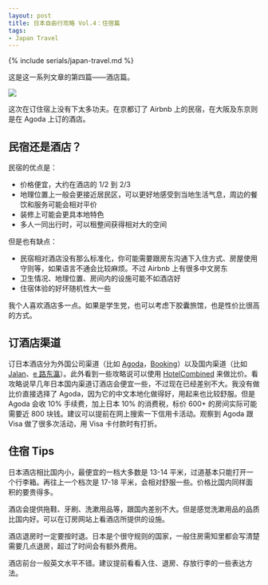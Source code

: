 ```yaml
---
layout: post
title: 日本自由行攻略 Vol.4：住宿篇
tags: 
- Japan Travel
---
```


{% include serials/japan-travel.md %}

这是这一系列文章的第四篇——酒店篇。

<!--more-->

<img src="{{ site.image_cdn }}/images/2019/09/japan-7.jpg" />

这次在订住宿上没有下太多功夫。在京都订了 Airbnb 上的民宿，在大阪及东京则是在 Agoda 上订的酒店。

## 民宿还是酒店？

民宿的优点是：

* 价格便宜，大约在酒店的 1/2 到 2/3
* 地理位置上一般会更接近居民区，可以更好地感受到当地生活气息，周边的餐饮和服务可能会相对平价
* 装修上可能会更具本地特色
* 多人一同出行时，可以租整间获得相对大的空间

但是也有缺点：

* 民宿相对酒店没有那么标准化，你可能需要跟房东沟通下入住方式、房屋使用守则等，如果语言不通会比较麻烦。不过 Airbnb 上有很多中文房东
* 卫生情况、地理位置、房间内的设施可能不如酒店好
* 住宿体验的好坏随机性大一些

我个人喜欢酒店多一点。如果是学生党，也可以考虑下胶囊旅馆，也是性价比很高的方式。

## 订酒店渠道

订日本酒店分为外国公司渠道（比如 [Agoda][agoda]，[Booking][booking]）以及国内渠道（比如 [Jalan][jalan]、[e 路东瀛][japanican]）。此外看到一些攻略说可以使用 [HotelCombined][hotel-combined] 来做比价。看攻略说早几年日本国内渠道订酒店会便宜一些，不过现在已经差别不大。我没有做比价直接选择了 Agoda，因为它的中文本地化做得好，用起来也比较舒服。但是 Agoda 会收 10% 手续费，加上日本 10% 的消费税，标价 600+ 的房间实际可能需要近 800 块钱。建议可以提前在网上搜索一下信用卡活动。观察到 Agoda 跟 Visa 做了很多次活动，用 Visa 卡付款时有打折。

[agoda]: https://www.agoda.com
[booking]: https://www.booking.com
[jalan]: https://www.jalan.net/cn/japan_hotels_ryokan/
[japanican]: https://www.japanican.com/cn/
[hotel-combined]: https://www.hotelscombined.com/

## 住宿 Tips

日本酒店相比国内小，最便宜的一档大多数是 13-14 平米，过道基本只能打开一个行李箱。再往上一个档次是 17-18 平米，会相对舒服一些。价格比国内同样面积的要贵得多。

酒店会提供拖鞋、牙刷、洗漱用品等，跟国内差别不大。但是感觉洗漱用品的品质比国内好。可以在订房网站上看酒店所提供的设施。

酒店退房时一定要按时退。日本是个很守规则的国家，一般住房需知里都会写清楚需要几点退房，超过了时间会有额外费用。

酒店前台一般英文水平不错。建议提前看看入住、退房、存放行李的一些表达方法。
